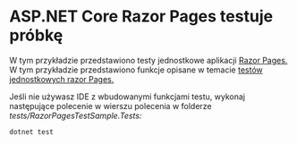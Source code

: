 # <a name="aspnet-core-razor-pages-unit-tests-sample"></a>ASP.NET Core Razor Pages testuje próbkę

W tym przykładzie przedstawiono testy jednostkowe aplikacji [Razor Pages.](https://docs.microsoft.com/aspnet/core/mvc/razor-pages) W tym przykładzie przedstawiono funkcje opisane w temacie [testów jednostkowych razor Pages.](https://docs.microsoft.com/aspnet/core/test/razor-pages-tests)

Jeśli nie używasz IDE z wbudowanymi funkcjami testu, wykonaj następujące polecenie w wierszu polecenia w folderze *tests/RazorPagesTestSample.Tests:*

```console
dotnet test
```

